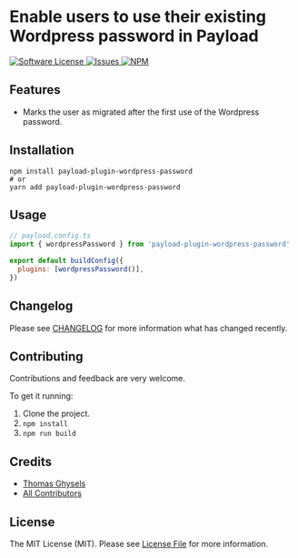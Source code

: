# Enable users to use their existing Wordpress password in Payload

<a href="LICENSE">
  <img src="https://img.shields.io/badge/license-MIT-brightgreen.svg" alt="Software License" />
</a>
<a href="https://github.com/thgh/payload-plugin-wordpress-password/issues">
  <img src="https://img.shields.io/github/issues/thgh/payload-plugin-wordpress-password.svg" alt="Issues" />
</a>
<a href="https://npmjs.org/package/payload-plugin-wordpress-password">
  <img src="https://img.shields.io/npm/v/payload-plugin-wordpress-password.svg?style=flat-squar" alt="NPM" />
</a>

## Features

- Marks the user as migrated after the first use of the Wordpress password.

## Installation

```
npm install payload-plugin-wordpress-password
# or
yarn add payload-plugin-wordpress-password
```

## Usage

```js
// payload.config.ts
import { wordpressPassword } from 'payload-plugin-wordpress-password'

export default buildConfig({
  plugins: [wordpressPassword()],
})
```

## Changelog

Please see [CHANGELOG](CHANGELOG.md) for more information what has changed recently.

## Contributing

Contributions and feedback are very welcome.

To get it running:

1. Clone the project.
2. `npm install`
3. `npm run build`

## Credits

- [Thomas Ghysels](https://github.com/thgh)
- [All Contributors][link-contributors]

## License

The MIT License (MIT). Please see [License File](LICENSE) for more information.

[link-contributors]: ../../contributors
